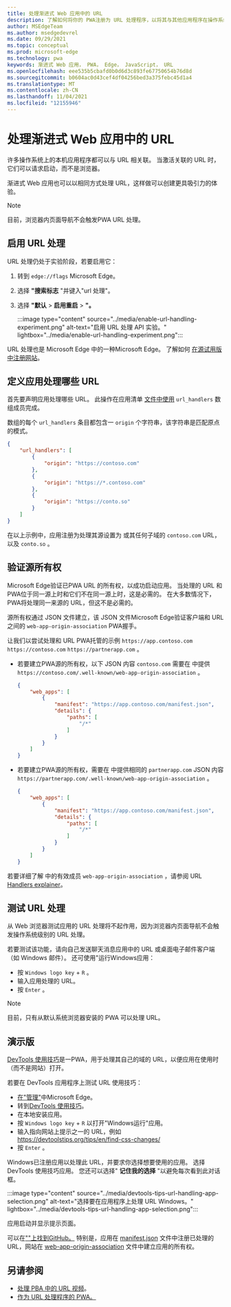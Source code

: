 ```yaml
---
title: 处理渐进式 Web 应用中的 URL
description: 了解如何将你的 PWA注册为 URL 处理程序，以将其与其他应用程序在操作系统中深入集成。
author: MSEdgeTeam
ms.author: msedgedevrel
ms.date: 09/29/2021
ms.topic: conceptual
ms.prod: microsoft-edge
ms.technology: pwa
keywords: 渐进式 Web 应用， PWA， Edge， JavaScript， URL
ms.openlocfilehash: eee535b5cbafd0b0d6d3c893fe67750654b76d8d
ms.sourcegitcommit: b0604ac0d43cef4df04256bed3a375febc45d1a4
ms.translationtype: MT
ms.contentlocale: zh-CN
ms.lasthandoff: 11/04/2021
ms.locfileid: "12155946"
---
```

# <a name="handle-urls-in-progressive-web-apps"></a>处理渐进式 Web 应用中的 URL

许多操作系统上的本机应用程序都可以与 URL 相关联。 当激活关联的 URL 时，它们可以请求启动，而不是浏览器。

渐进式 Web 应用也可以以相同方式处理 URL，这样做可以创建更具吸引力的体验。

> [!NOTE]
> 目前，浏览器内页面导航不会触发PWA URL 处理。


<!-- ====================================================================== -->
## <a name="enable-url-handling"></a>启用 URL 处理

URL 处理仍处于实验阶段，若要启用它：

1.  转到 `edge://flags` Microsoft Edge。
1.  选择 **"搜索标志** "并键入"url 处理"。
1.  选择 **"默认**  >  **启用重启**  >  **"。**

    :::image type="content" source="../media/enable-url-handling-experiment.png" alt-text="启用 URL 处理 API 实验。" lightbox="../media/enable-url-handling-experiment.png":::

URL 处理也是 Microsoft Edge 中的一种Microsoft Edge。 了解如何 [在源试用版中注册网站](./origin-trials.md#enroll-your-site-in-an-origin-trial)。


<!-- ====================================================================== -->
## <a name="define-which-urls-your-app-handles"></a>定义应用处理哪些 URL

首先要声明应用处理哪些 URL。 此操作在应用清单 [文件中使用](./web-app-manifests.md) `url_handlers` 数组成员完成。

数组的每个 `url_handlers` 条目都包含一 `origin` 个字符串，该字符串是匹配原点的模式。

```json
{
    "url_handlers": [
        {
            "origin": "https://contoso.com"
        },
        {
            "origin": "https://*.contoso.com"
        },
        {
            "origin": "https://conto.so"
        }
    ]
}
```

在以上示例中，应用注册为处理其源设置为 或其任何子域的 `contoso.com` URL，以及 `conto.so` 。


<!-- ====================================================================== -->
## <a name="verify-the-origin-ownership"></a>验证源所有权

Microsoft Edge验证已PWA URL 的所有权，以成功启动应用。 当处理的 URL 和 PWA位于同一源上时和它们不在同一源上时，这是必需的。 在大多数情况下，PWA将处理同一来源的 URL，但这不是必需的。

源所有权通过 JSON 文件建立，该 JSON 文件Microsoft Edge验证客户端和 URL 之间的 `web-app-origin-association` PWA握手。

让我们以尝试处理和 URL PWA托管的示例 `https://app.contoso.com` `https://contoso.com` `https://partnerapp.com` 。

*  若要建立PWA源的所有权，以下 JSON 内容 `contoso.com` 需要在 中提供 `https://contoso.com/.well-known/web-app-origin-association` 。

    ```json
    {
        "web_apps": [
            {
                "manifest": "https://app.contoso.com/manifest.json",
                "details": {
                    "paths": [
                        "/*"
                    ]
                }
            }
        ]
    }
    ```

*  若要建立PWA源的所有权，需要在 中提供相同的 `partnerapp.com` JSON 内容 `https://partnerapp.com/.well-known/web-app-origin-association` 。

    ```json
    {
        "web_apps": [
            {
                "manifest": "https://app.contoso.com/manifest.json",
                "details": {
                    "paths": [
                        "/*"
                    ]
                }
            }
        ]
    }
    ```

若要详细了解 中的有效成员 `web-app-origin-association` ，请参阅 URL [Handlers explainer](https://github.com/WICG/pwa-url-handler/blob/main/explainer.md#web-app-origin-association-file)。


<!-- ====================================================================== -->
## <a name="testing-url-handling"></a>测试 URL 处理

从 Web 浏览器测试应用的 URL 处理将不起作用，因为浏览器内页面导航不会触发操作系统级别的 URL 处理。

若要测试该功能，请向自己发送聊天消息应用中的 URL 或桌面电子邮件客户端（如 Windows 邮件）。 还可使用"运行Windows应用：

*  按 `Windows logo key`  +  `R` 。
*  输入应用处理的 URL。
*  按 `Enter` 。

> [!NOTE]
> 目前，只有从默认系统浏览器安装的 PWA 可以处理 URL。


<!-- ====================================================================== -->
## <a name="demo"></a>演示版

[DevTools 使用技巧](https://devtoolstips.org/)是一PWA，用于处理其自己的域的 URL，以便应用在使用时（而不是网站）打开。

若要在 DevTools 应用程序上测试 URL 使用技巧：

*  [在"管理"](#enable-url-handling)中Microsoft Edge。
*  转到[DevTools 使用技巧](https://devtoolstips.org/)。
*  在本地安装应用。
*  按 `Windows logo key`  +  `R` 以打开"Windows运行"应用。
*  输入指向网站上提示之一的 URL，例如 https://devtoolstips.org/tips/en/find-css-changes/
*  按 `Enter` 。

Windows已注册应用以处理此 URL，并要求你选择想要使用的应用。 选择 DevTools 使用技巧应用。 您还可以选择" **记住我的选择** "以避免每次看到此对话框。

:::image type="content" source="../media/devtools-tips-url-handling-app-selection.png" alt-text="选择要在应用程序上处理 URL Windows。" lightbox="../media/devtools-tips-url-handling-app-selection.png":::

应用启动并显示提示页面。

可以在[""上找到GitHub。](https://github.com/captainbrosset/devtools-tips/) 特别是，应用在 [manifest.json](https://github.com/captainbrosset/devtools-tips/blob/main/src/manifest.json) 文件中注册已处理的 URL，网站在 [web-app-origin-association](https://github.com/captainbrosset/devtools-tips/blob/main/src/.well-known/web-app-origin-association) 文件中建立应用的所有权。


<!-- ====================================================================== -->
## <a name="see-also"></a>另请参阅

*  [处理 PBA 中的 URL 视频](https://www.youtube.com/watch?v=jYc7ih9Xwqw)。
*  [作为 URL 处理程序的 PWA。](https://web.dev/pwa-url-handler/)
